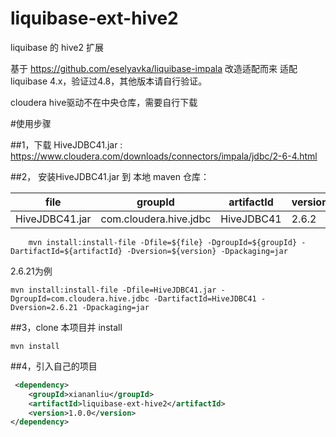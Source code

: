 # liquibase-ext-hive2
liquibase 的 hive2 扩展

基于 https://github.com/eselyavka/liquibase-impala 改造适配而来
适配liquibase 4.x，验证过4.8，其他版本请自行验证。

cloudera hive驱动不在中央仓库，需要自行下载 

#使用步骤



##1，下载 HiveJDBC41.jar  :
    https://www.cloudera.com/downloads/connectors/impala/jdbc/2-6-4.html
    
##2， 安装HiveJDBC41.jar 到 本地 maven 仓库：

| file                     | groupId                   | artifactId       | version |
| ------------------------ | ------------------------- | ---------------- | ------- |
| HiveJDBC41.jar           | com.cloudera.hive.jdbc    | HiveJDBC41       | 2.6.2   |
``` shell
    mvn install:install-file -Dfile=${file} -DgroupId=${groupId} -DartifactId=${artifactId} -Dversion=${version} -Dpackaging=jar    
```
2.6.21为例
``` shell
mvn install:install-file -Dfile=HiveJDBC41.jar -DgroupId=com.cloudera.hive.jdbc -DartifactId=HiveJDBC41 -Dversion=2.6.21 -Dpackaging=jar
```
##3，clone 本项目并 install
```shell
mvn install
```

##4，引入自己的项目
```xml
 <dependency>
    <groupId>xiananliu</groupId>
    <artifactId>liquibase-ext-hive2</artifactId>
    <version>1.0.0</version>
</dependency>
```


